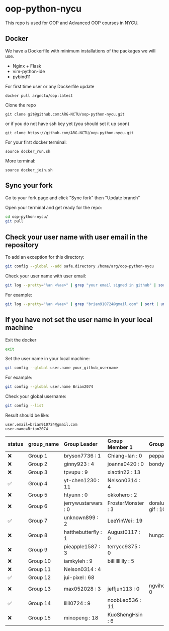 # oop-python-nycu

This repo is used for OOP and Advanced OOP courses in NYCU.

## Docker

We have a Dockerfile with minimum installations of the packages we will use.
* Nginx + Flask
* vim-python-ide
* pybind11

For first time user or any Dockerfile update
```
docker pull argnctu/oop:latest
```

Clone the repo
```
git clone git@github.com:ARG-NCTU/oop-python-nycu.git
```
or if you do not have ssh key yet (you should set it up soon)
```
git clone https://github.com/ARG-NCTU/oop-python-nycu.git
```

For your first docker terminal:
```
source docker_run.sh
```

More terminal:
```
source docker_join.sh
```

## Sync your fork
Go to your fork page and click "Sync fork" then "Update branch"


Open your terminal and get ready for the repo:
```sh
cd oop-python-nycu/
git pull
```

## Check your user name with user email in the repository
To add an exception for this directory:
```sh
git config --global --add safe.directory /home/arg/oop-python-nycu
```

Check your user name with user email:
```sh
git log --pretty="%an <%ae>" | grep "your email signed in github" | sort | uniq
```

For example:
```sh
git log --pretty="%an <%ae>" | grep "brian910724@gmail.com" | sort | uniq
```

## If you have not set the user name in your local machine
Exit the docker
```sh
exit
```

Set the user name in your local machine:
```sh
git config --global user.name your_github_username
```

For example:
```sh
git config --global user.name Brian2074
```

Check your global username:
```sh
git config --list
```
Result should be like:
```
user.email=brian910724@gmail.com
user.name=Brian2074
```

<!--START_SECTION:pytest-->

| status   | group_name   | Group Leader        | Group Member 1     | Group Member 2            |
|:---------|:-------------|:--------------------|:-------------------|:--------------------------|
| ❌        | Group 1      | bryson7736 : 1      | Chiang-Ian : 0     | peppa1122ee13 : 0         |
| ❌        | Group 2      | ginny923 : 4        | joanna0420 : 0     | bondyhung : 0             |
| ❌        | Group 3      | tpvupu : 9          | xiaotin22 : 13     |                           |
| ✅        | Group 4      | yt-chen1230 : 11    | Nelson0314 : 4     |                           |
| ❌        | Group 5      | htyunn : 0          | okkohero : 2       |                           |
| ❌        | Group 6      | jerrywustarwars : 0 | FrosterMonster : 3 | doralu950413ee13-gif : 10 |
| ✅        | Group 7      | unknown899 : 2      | LeeYinWei : 19     |                           |
| ❌        | Group 8      | hatthebutterfly : 1 | August0117 : 0     | hungchi0222 : 0           |
| ❌        | Group 9      | pieapple1587 : 3    | terrycc9375 : 0    |                           |
| ❌        | Group 10     | iamkyleh : 9        | billlllllllly : 5  |                           |
| ❌        | Group 11     | Nelson0314 : 4      |                    |                           |
| ✅        | Group 12     | jui-pixel : 68      |                    |                           |
| ❌        | Group 13     | max052028 : 3       | jeffjun113 : 0     | ngvihoee11-nycu : 0       |
| ✅        | Group 14     | lilil0724 : 9       | noobLeo536 : 11    |                           |
| ❌        | Group 15     | minopeng : 18       | KuoShengHsin : 6   |                           |
<!--END_SECTION:pytest-->